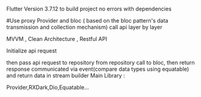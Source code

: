 Flutter Version 3.7.12 to build project no errors with dependencies

#Use proxy Provider and bloc ( based on the bloc pattern's data transmission and collection mechanism) call api layer by layer
 
MVVM  , Clean Architecture , Restful API

Initialize api request

then pass api request to repository from repository call to bloc,
then return response communicated via event(compare data types using equatable)
and return data in stream builder
Main Library :

Provider,RXDark,Dio,Equatable...

 

